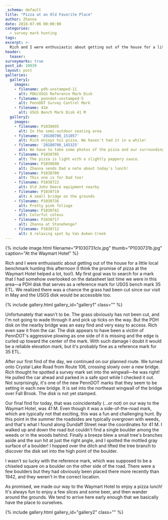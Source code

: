 ```yaml
---
_schema: default
title: "Pizza at an Old Favorite Place"
author: Zhanna
date: 2018-07-06 00:00:00
categories:
  - survey mark hunting
tags:
excerpt: >-
  Rich and I were enthusiastic about getting out of the house for a little local benchmark hunting this afternoon (I think the promise of pizza at the Waymart Hotel helped a lot, too!).
header:
  teaser:
surveymarks: true
post_id: 10939
layout: post
galleries:
  gallery1:
    images:
    - filename: pdh-unstamped-11
      alt: PDH/USGS Reference Mark Disk
    - filename: penndot-unstamped-5
      alt: PennDOT Survey Control Mark   
    - filename: 41m
      alt: USGS Bench Mark Disk 41 M     
  gallery2:
    images:
    - filename: P1030695
      alt: In the semi-outdoor seating area
    - filename: '20180706_151057'
      alt: Rich enjoys his pizza. We haven't had it in a while!       
    - filename: '20180706_145325'
      alt: We have to take some photos of the pizza and our surroundings!
    - filename: P1030705
      alt: The pizza is light with a slightly peppery sauce.
    - filename: P1030698
      alt: Zhanna sends Dad a note about today's lunch!
    - filename: P1030709
      alt: This one is for Dad too!      
    - filename: P1030722
      alt: Old John Deere equipment nearby
    - filename: P1030719
      alt: A small bridge on the grounds
    - filename: P1030736
      alt: Pretty pink foliage
    - filename: P1030742
      alt: Colorful coleus        
    - filename: P1030717
      alt: Zhanna at Stonehenge?
    - filename: P1030712
      alt: A relaxing spot by Van Auken Creek                                           
---
```


{% include image.html filename="P1030731clx.jpg" thumb="P1030731b.jpg" caption="At the Waymart Hotel" %}

Rich and I were enthusiastic about getting out of the house for a little local benchmark hunting this afternoon (I think the promise of pizza at the Waymart Hotel helped a lot, too!). My first goal was to search for a mark that I had somehow overlooked on the datasheet last time we were in this area—a PDH disk that serves as a reference mark for USGS bench mark 35 ETL. We realized there was a chance the grass had been cut since our visit in May and the USGS disk would be accessible too.

{% include gallery.html gallery_id="gallery1" class="" %}

Unfortunately that wasn't to be. The grass obviously has not been cut, and I'm not going to wade through it and pick up ticks on the way. But the PDH disk on the nearby bridge was an easy find and very easy to access. Rich even saw it from the car. The disk appears to have been a victim of PennDOT's aggressive plowing as one side of it is missing and the edge is curled up toward the center of the mark. With such damage I doubt it would be a reliable elevation mark, but it's probably fine as a reference mark for 35 ETL.

After our first find of the day, we continued on our planned route. We turned onto Crystal Lake Road from Route 106, crossing slowly over a new bridge. Rich thought he spotted a survey mark set into the wingwall—he was right! He pulled the car ahead and parked in a safe spot while I checked it out. Not surprisingly, it's one of the new PennDOT marks that they seem to be setting in each new bridge. It is set into the northeast wingwall of the bridge over Fall Brook. The disk is not yet stamped.

Our final find for today, that was coincidentally (..._or not_) on our way to the Waymart Hotel, was 41 M. Even though it was a side-of-the-road mark, which are typically not that exciting, this was a fun and challenging hunt. By this point in the summer the roadsides are typically overgrown with weeds, and that's what I found along Dundaff Street near the coordinates for 41 M. I walked up and down the road but couldn't find a single boulder among the weeds or in the woods behind. Finally a breeze blew a small tree's branches aside and the sun hit at just the right angle, and I spotted the mottled gray surface of a boulder! I hopped over the ditch and lifted the tree branch to discover the disk set into the high point of the boulder. 

I wasn't so lucky with the reference mark, which was supposed to be a chiseled square on a boulder on the other side of the road. There were a few boulders but they had obviously been placed there more recently than 1942, and they weren't in the correct location.

As promised, we made our way to the Waymart Hotel to enjoy a pizza lunch! It's always fun to enjoy a few slices and some beer, and then wander around the grounds. We tend to arrive here early enough that we basically have the place to ourselves.

{% include gallery.html gallery_id="gallery2" class="" %}